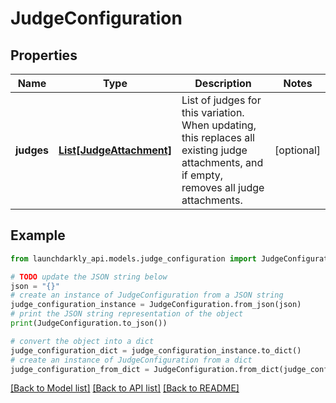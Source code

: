 # JudgeConfiguration


## Properties

Name | Type | Description | Notes
------------ | ------------- | ------------- | -------------
**judges** | [**List[JudgeAttachment]**](JudgeAttachment.md) | List of judges for this variation. When updating, this replaces all existing judge attachments, and if empty, removes all judge attachments.  | [optional] 

## Example

```python
from launchdarkly_api.models.judge_configuration import JudgeConfiguration

# TODO update the JSON string below
json = "{}"
# create an instance of JudgeConfiguration from a JSON string
judge_configuration_instance = JudgeConfiguration.from_json(json)
# print the JSON string representation of the object
print(JudgeConfiguration.to_json())

# convert the object into a dict
judge_configuration_dict = judge_configuration_instance.to_dict()
# create an instance of JudgeConfiguration from a dict
judge_configuration_from_dict = JudgeConfiguration.from_dict(judge_configuration_dict)
```
[[Back to Model list]](../README.md#documentation-for-models) [[Back to API list]](../README.md#documentation-for-api-endpoints) [[Back to README]](../README.md)


